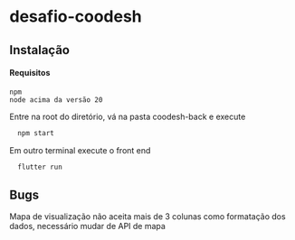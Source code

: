 # desafio-coodesh

## Instalação

#### Requisitos
    npm
    node acima da versão 20

Entre na root do diretório, vá na pasta coodesh-back e execute
```bash
  npm start
```

Em outro terminal execute o front end

```bash
  flutter run
```

## Bugs
  Mapa de visualização não aceita mais de 3 colunas como formatação dos dados, necessário mudar de API de mapa

